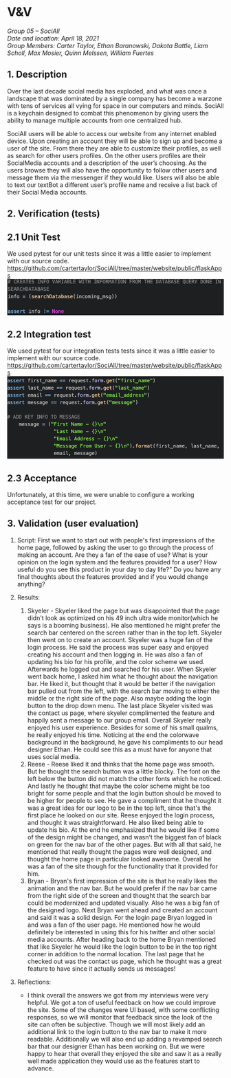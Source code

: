 # V&V

*Group 05 – SociAll*\
*Date and location: April 18, 2021*\
*Group Members: Carter Taylor, Ethan Baranowski, Dakota Battle, Liam Scholl, Max Mosier, Quinn Melssen, William Fuertes*

## 1. Description
Over the last decade social media has exploded, and what was once a landscape that was dominated by a single company has become a warzone with tens of services all vying for space in our computers and minds. SociAll is a keychain designed to combat this phenomenon by giving users the ability to manage multiple accounts from one centralized hub. 

SociAll users will be able to access our website from any internet enabled device. Upon creating an account they will be able to sign up and become a user of the site. From there they are able to customize their profiles, as well as search for other users profiles. On the other users profiles are their SocialMedia accounts and a description of the user’s choosing. As the users browse they will also have the opportunity to follow other users and message them via the messenger if they would like. Users will also be able to text our textBot a different user’s profile name and receive a list back of their Social Media accounts.

## 2. Verification (tests)
  ## 2.1 Unit Test
  We used pytest for our unit tests since it was a little easier to implement with our source code.\
  https://github.com/cartertaylor/SociAll/tree/master/website/public/flaskApps \
  ![](images/unit_test_screenshot.png)
  
  ## 2.2 Integration test
  We used pytest for our integration tests tests since it was a little easier to implement with our source code.\
  https://github.com/cartertaylor/SociAll/tree/master/website/public/flaskApps \
  ![](images/integration_test_screenshot.png)
  
  ## 2.3 Acceptance
  Unfortunately, at this time, we were unable to configure a working acceptance test for our project.
  
## 3. Validation (user evaluation)
1. Script: First we want to start out with people's first impressions of the home page, followed by asking the user to go through the process of making an account. Are they a fan of the ease of use? What is your opinion on the login system and the features provided for a user? How useful do you see this product in your day to day life?” Do you have any final thoughts about the features provided and if you would change anything?

2. Results:
    1. Skyeler - Skyeler liked the page but was disappointed that the page didn't look as optimized on his 49 inch ultra wide monitor(which he says is a booming business). He also mentioned he might prefer the search bar centered on the screen rather than in the top left. Skyeler then went on to create an account. Skyeler was a huge fan of the login process. He said the process was super easy and enjoyed creating his account and then logging in. He was also a fan of updating his bio for his profile, and the color scheme we used. Afterwards he logged out and searched for his user.  When Skyeler went back home, I asked him what he thought about the navigation bar. He liked it, but thought that it would be better if the navigation bar pulled out from the left, with the search bar moving to either the middle or the right side of the page. Also maybe adding the login button to the drop down menu. The last place Skyeler visited was the contact us page, where skyeler complimented the feature and happily sent a message to our group email. Overall Skyeler really enjoyed his user experience. Besides for some of his small qualms, he really enjoyed his time. Noticing at the end the colorwave background in the background, he gave his compliments to our head designer Ethan. He could see this as a must have for anyone that uses social media. 
    2. Reese - Reese liked it and thinks that the home page was smooth. But he thought the search button was a little blocky. The font on the left below the button did not match the other fonts which he noticed. And lastly he thought that maybe the color scheme might be too bright for some people and that the login button should be moved to be higher for people to see. He gave a compliment that he thought it was a great idea for our logo to be in the top left, since that's the first place he looked on our site. Reese enjoyed the login process, and thought it was straightforward. He also liked being able to update his bio. At the end he emphasized that he would like if some of the design might be changed, and wasn't the biggest fan of black on green for the nav bar of the other pages. But with all that said, he mentioned that really thought the pages were well designed, and thought the home page in particular looked awesome. Overall he was a fan of the site though for the functionality that it provided for him. 
    3. Bryan - Bryan's first impression of the site is that he really likes the animation and the nav bar. But he would prefer if the nav bar came from the right side of the screen and thought that the search bar could be modernized and updated visually. Also he was a big fan of the designed logo. Next Bryan went ahead and created an account and said it was a solid design. For the login page Bryan logged in and was a fan of the user page. He mentioned how he would definitely be interested in using this for his twitter and other social media accounts. After heading back to the home Bryan mentioned that like Skyeler he would like the login button to be in the top right corner in addition to the normal location. The last page that he checked out was the contact us page, which he thought was a great feature to have since it actually sends us messages!
3. Reflections:
    * I think overall the answers we got from my interviews were very helpful. We got a ton of useful feedback on how we could improve the site. Some of the changes were UI based, with some conflicting responses, so we will monitor that feedback since the look of the site can often be subjective. Though we will most likely add an additional link to the login button to the nav bar to make it more readable. Additionally we will also end up adding a revamped search bar that our designer Ethan has been working on. But we were happy to hear that overall they enjoyed the site and saw it as a really well made application they would use as the features start to advance. 
